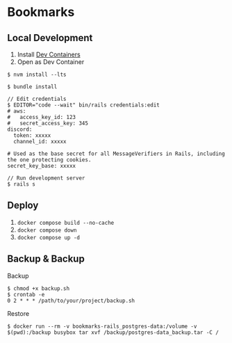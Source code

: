# Bookmarks

## Local Development

1. Install [Dev Containers](https://marketplace.visualstudio.com/items?itemName=ms-vscode-remote.remote-containers)
2. Open as Dev Container

```console
$ nvm install --lts

$ bundle install

// Edit credentials
$ EDITOR="code --wait" bin/rails credentials:edit
# aws:
#   access_key_id: 123
#   secret_access_key: 345
discord:
  token: xxxxx
  channel_id: xxxxx

# Used as the base secret for all MessageVerifiers in Rails, including the one protecting cookies.
secret_key_base: xxxxx

// Run development server
$ rails s
```

## Deploy

1. `docker compose build --no-cache`
1. `docker compose down`
1. `docker compose up -d`

## Backup & Backup

Backup

```console
$ chmod +x backup.sh
$ crontab -e
0 2 * * * /path/to/your/project/backup.sh
```

Restore

```console
$ docker run --rm -v bookmarks-rails_postgres-data:/volume -v $(pwd):/backup busybox tar xvf /backup/postgres-data_backup.tar -C /
```
